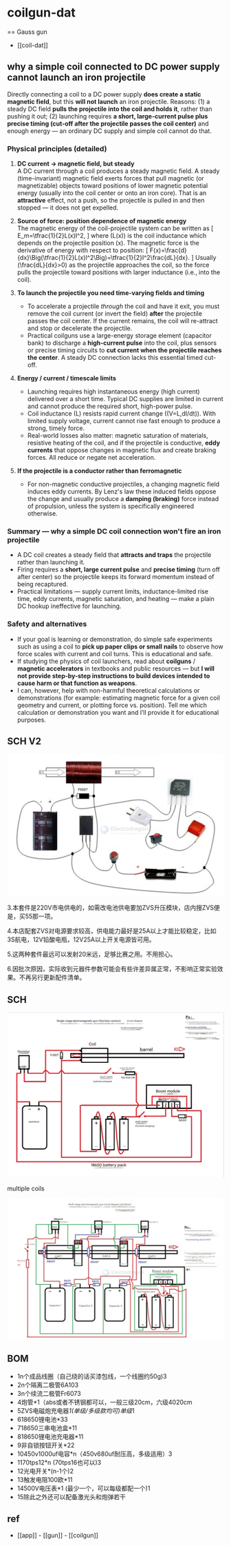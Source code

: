 
# coilgun-dat

== Gauss gun

- [[coil-dat]]


## why a simple coil connected to DC power supply cannot launch an iron projectile

Directly connecting a coil to a DC power supply **does create a static magnetic field**, but this **will not launch** an iron projectile. Reasons: (1) a steady DC field **pulls the projectile into the coil and holds it**, rather than pushing it out; (2) launching requires **a short, large-current pulse plus precise timing (cut-off after the projectile passes the coil center)** and enough energy — an ordinary DC supply and simple coil cannot do that.

### Physical principles (detailed)
1. **DC current → magnetic field, but steady**  
   A DC current through a coil produces a steady magnetic field. A steady (time-invariant) magnetic field exerts forces that pull magnetic (or magnetizable) objects toward positions of lower magnetic potential energy (usually into the coil center or onto an iron core). That is an **attractive** effect, not a push, so the projectile is pulled in and then stopped — it does not get expelled.

2. **Source of force: position dependence of magnetic energy**  
   The magnetic energy of the coil-projectile system can be written as
   \[
   E_m=\tfrac{1}{2}L(x)I^2,
   \]
   where \(L(x)\) is the coil inductance which depends on the projectile position \(x\). The magnetic force is the derivative of energy with respect to position:
   \[
   F(x)=\frac{d}{dx}\Big(\tfrac{1}{2}L(x)I^2\Big)=\tfrac{1}{2}I^2\frac{dL}{dx}.
   \]
   Usually \(\frac{dL}{dx}>0\) as the projectile approaches the coil, so the force pulls the projectile toward positions with larger inductance (i.e., into the coil).

3. **To launch the projectile you need time-varying fields and timing**  
   - To accelerate a projectile *through* the coil and have it exit, you must remove the coil current (or invert the field) **after** the projectile passes the coil center. If the current remains, the coil will re-attract and stop or decelerate the projectile.  
   - Practical coilguns use a large-energy storage element (capacitor bank) to discharge a **high-current pulse** into the coil, plus sensors or precise timing circuits to **cut current when the projectile reaches the center**. A steady DC connection lacks this essential timed cut-off.

4. **Energy / current / timescale limits**
   - Launching requires high instantaneous energy (high current) delivered over a short time. Typical DC supplies are limited in current and cannot produce the required short, high-power pulse.  
   - Coil inductance \(L\) resists rapid current change (\(V=L\,dI/dt\)). With limited supply voltage, current cannot rise fast enough to produce a strong, timely force.  
   - Real-world losses also matter: magnetic saturation of materials, resistive heating of the coil, and if the projectile is conductive, **eddy currents** that oppose changes in magnetic flux and create braking forces. All reduce or negate net acceleration.

5. **If the projectile is a conductor rather than ferromagnetic**
   - For non-magnetic conductive projectiles, a changing magnetic field induces eddy currents. By Lenz's law these induced fields oppose the change and usually produce a **damping (braking)** force instead of propulsion, unless the system is specifically engineered otherwise.

### Summary — why a simple DC coil connection won't fire an iron projectile

- A DC coil creates a steady field that **attracts and traps** the projectile rather than launching it.  
- Firing requires a **short, large current pulse** and **precise timing** (turn off after center) so the projectile keeps its forward momentum instead of being recaptured.  
- Practical limitations — supply current limits, inductance-limited rise time, eddy currents, magnetic saturation, and heating — make a plain DC hookup ineffective for launching.

### Safety and alternatives

- If your goal is learning or demonstration, do simple safe experiments such as using a coil to **pick up paper clips or small nails** to observe how force scales with current and coil turns. This is educational and safe.  
- If studying the physics of coil launchers, read about **coilguns** / **magnetic accelerators** in textbooks and public resources — but **I will not provide step-by-step instructions to build devices intended to cause harm or that function as weapons**.  
- I can, however, help with non-harmful theoretical calculations or demonstrations (for example: estimating magnetic force for a given coil geometry and current, or plotting force vs. position). Tell me which calculation or demonstration you want and I’ll provide it for educational purposes.


## SCH V2 

![](2025-10-02-16-13-45.png)

3.本套件是220V市电供电的，如需改电池供电要加ZVS升压模块，店内搜ZVS便是，买55那一项。

4.本店配套ZVS对电源要求较高，供电能力最好是25A以上才能比较稳定，比如3S航电，12V铅酸电瓶，12V25A以上开关电源皆可用。

5.这两种套件最远可以发射20米远，足够比赛之用。不用担心。

6.因批次原因，实际收到元器件参数可能会有些许差异属正常，不影响正常实验效果。不再另行更新配件清单。


## SCH 

![](2025-10-02-16-06-38.png)

multiple coils 

![](2025-10-02-16-10-20.png)



## BOM 

- 1n个成品线圈（自己绕的话买漆包线，一个线圈约50g)3
- 2n个隔离二极管6A103
- 3n个续流二极管Fr6073
- 4炮管*1（abs或者不锈钢都可以，一般三级20cm，六级4020cm
- 5ZVS电磁炮充电器*1(单级/多级款均可)单级*1
- 618650锂电池*33
- 718650三串电池盒*11
- 818650锂电池充电器*11
- 9非自锁按钮开关*22
- 10450v1000uf电容*n（450v680uf耐压高，多级适用）3
- 1170tps12*n (70tps16也可以)3
- 12光电开关*(n-1个)2
- 13触发电阻100欧*11
- 14500V电压表*1 (最少一个，可以每级都配一个)1
- 15除此之外还可以配备激光头和炮弹若干

## ref 

- [[app]] - [[gun]] - [[coilgun]]